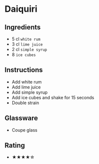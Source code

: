 # Daiquiri

## Ingredients
- 5 cl `white rum`
- 3 cl `lime juice`
- 2 cl `simple syrup`
- 8 `ice cubes`

## Instructions
- Add white rum
- Add lime juice
- Add simple syrup
- Add ice cubes and shake for 15 seconds
- Double strain

## Glassware
- Coupe glass

## Rating
- ★★★★☆